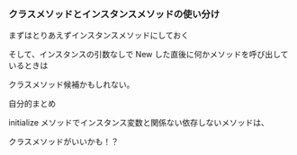 ### クラスメソッドとインスタンスメソッドの使い分け

まずはとりあえずインスタンスメソッドにしておく

そして、インスタンスの引数なしで New した直後に何かメソッドを呼び出しているときは

クラスメソッド候補かもしれない。

自分的まとめ

initialize メソッドでインスタンス変数と関係ない依存しないメソッドは、

クラスメソッドがいいかも！？
